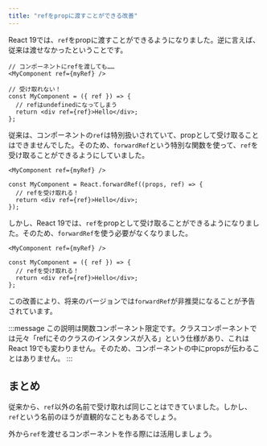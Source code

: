 ```yaml
---
title: "refをpropに渡すことができる改善"
---
```


React 19では、`ref`をpropに渡すことができるようになりました。逆に言えば、従来は渡せなかったということです。

```jsx:React 18のrefの挙動
// コンポーネントにrefを渡しても……
<MyComponent ref={myRef} />

// 受け取れない！
const MyComponent = ({ ref }) => {
  // refはundefinedになってしまう
  return <div ref={ref}>Hello</div>;
};
```

従来は、コンポーネントの`ref`は特別扱いされていて、propとして受け取ることはできませんでした。そのため、`forwardRef`という特別な関数を使って、`ref`を受け取ることができるようにしていました。

```jsx:forwardRefの使い方
<MyComponent ref={myRef} />

const MyComponent = React.forwardRef((props, ref) => {
  // refを受け取れる！
  return <div ref={ref}>Hello</div>;
});
```

しかし、React 19では、`ref`をpropとして受け取ることができるようになりました。そのため、`forwardRef`を使う必要がなくなりました。

```jsx:React 19のrefの挙動
<MyComponent ref={myRef} />

const MyComponent = ({ ref }) => {
  // refを受け取れる！
  return <div ref={ref}>Hello</div>;
};
```

この改善により、将来のバージョンでは`forwardRef`が非推奨になることが予告されています。

:::message
この説明は関数コンポーネント限定です。クラスコンポーネントでは元々「refにそのクラスのインスタンスが入る」という仕様があり、これはReact 19でも変わりません。そのため、コンポーネントの中にpropsが伝わることはありません。
:::

## まとめ

従来から、`ref`以外の名前で受け取れば同じことはできていました。しかし、`ref`という名前のほうが直観的なこともあるでしょう。

外から`ref`を渡せるコンポーネントを作る際には活用しましょう。

